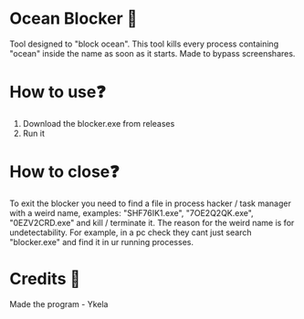 # Ocean Blocker 🌊
Tool designed to "block ocean". This tool kills every process containing "ocean" inside the name as soon as it starts. Made to bypass screenshares.

# How to use❓
1. Download the blocker.exe from releases
2. Run it 

# How to close❓
To exit the blocker you need to find a file in process hacker / task manager with a weird name, examples: "SHF76IK1.exe", "7OE2Q2QK.exe", "0EZV2CRD.exe" and kill / terminate it. 
The reason for the weird name is for undetectability. For example, in a pc check they cant just search "blocker.exe" and find it in ur running processes. 

# Credits 🫡
Made the program - Ykela
